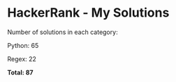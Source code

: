 # HackerRank - My Solutions

Number of solutions in each category:

Python: 65

Regex: 22

**Total: 87**

